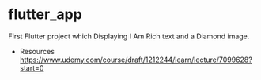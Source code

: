 # flutter_app

First Flutter project which Displaying I Am Rich text and a Diamond image.

- Resources https://www.udemy.com/course/draft/1212244/learn/lecture/7099628?start=0
